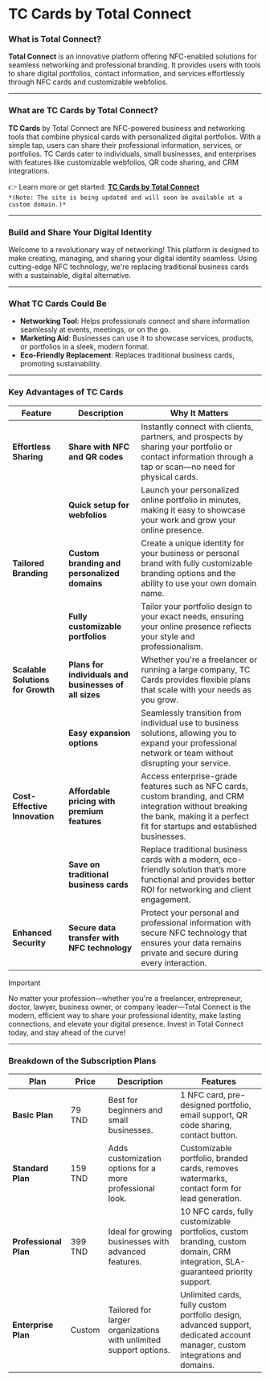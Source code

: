 # TC Cards by Total Connect

### **What is Total Connect?**  
**Total Connect** is an innovative platform offering NFC-enabled solutions for seamless networking and professional branding. It provides users with tools to share digital portfolios, contact information, and services effortlessly through NFC cards and customizable webfolios.

---

### **What are TC Cards by Total Connect?**  
**TC Cards** by Total Connect are NFC-powered business and networking tools that combine physical cards with personalized digital portfolios. With a simple tap, users can share their professional information, services, or portfolios. TC Cards cater to individuals, small businesses, and enterprises with features like customizable webfolios, QR code sharing, and CRM integrations.  

👉 Learn more or get started: [**TC Cards by Total Connect**](https://tc-card.github.io/Main/)  
`*(Note: The site is being updated and will soon be available at a custom domain.)*`

---

### **Build and Share Your Digital Identity**  
Welcome to a revolutionary way of networking! This platform is designed to make creating, managing, and sharing your digital identity seamless. Using cutting-edge NFC technology, we're replacing traditional business cards with a sustainable, digital alternative.

---

### **What TC Cards Could Be**

- **Networking Tool**: Helps professionals connect and share information seamlessly at events, meetings, or on the go.
- **Marketing Aid**: Businesses can use it to showcase services, products, or portfolios in a sleek, modern format.
- **Eco-Friendly Replacement**: Replaces traditional business cards, promoting sustainability.

---

### **Key Advantages of TC Cards**

| **Feature**                        | **Description**                                                                                                                                                        | **Why It Matters**                                                                                                                                                                   |
|------------------------------------|------------------------------------------------------------------------------------------------------------------------------------------------------------------------|------------------------------------------------------------------------------------------------------------------------------------------------------------------------------------------|
| **Effortless Sharing**             | **Share with NFC and QR codes**                                                                                                                                        | Instantly connect with clients, partners, and prospects by sharing your portfolio or contact information through a tap or scan—no need for physical cards.                             |
|                                    | **Quick setup for webfolios**                                                                                                                                           | Launch your personalized online portfolio in minutes, making it easy to showcase your work and grow your online presence.                                                                  |
| **Tailored Branding**              | **Custom branding and personalized domains**                                                                                                                           | Create a unique identity for your business or personal brand with fully customizable branding options and the ability to use your own domain name.                                        |
|                                    | **Fully customizable portfolios**                                                                                                                                       | Tailor your portfolio design to your exact needs, ensuring your online presence reflects your style and professionalism.                                                                  |
| **Scalable Solutions for Growth**  | **Plans for individuals and businesses of all sizes**                                                                                                                  | Whether you're a freelancer or running a large company, TC Cards provides flexible plans that scale with your needs as you grow.                                                           |
|                                    | **Easy expansion options**                                                                                                                                             | Seamlessly transition from individual use to business solutions, allowing you to expand your professional network or team without disrupting your service.                                |
| **Cost-Effective Innovation**      | **Affordable pricing with premium features**                                                                                                                           | Access enterprise-grade features such as NFC cards, custom branding, and CRM integration without breaking the bank, making it a perfect fit for startups and established businesses.    |
|                                    | **Save on traditional business cards**                                                                                                                                  | Replace traditional business cards with a modern, eco-friendly solution that’s more functional and provides better ROI for networking and client engagement.                             |
| **Enhanced Security**              | **Secure data transfer with NFC technology**                                                                                                                           | Protect your personal and professional information with secure NFC technology that ensures your data remains private and secure during every interaction.                                 |

> [!IMPORTANT]
> No matter your profession—whether you're a freelancer, entrepreneur, doctor, lawyer, business owner, or company leader—Total Connect is the modern, efficient way to share your professional identity, make lasting connections, and elevate your digital presence. Invest in Total Connect today, and stay ahead of the curve!

---

### **Breakdown of the Subscription Plans**

| **Plan**             | **Price**   | **Description**                                                                                                     | **Features**                                                                                                                                                                 |
|----------------------|-------------|---------------------------------------------------------------------------------------------------------------------|---------------------------------------------------------------------------------------------------------------------------------------------------------------------------|
| **Basic Plan**        | 79 TND      | Best for beginners and small businesses.                                                                            | 1 NFC card, pre-designed portfolio, email support, QR code sharing, contact button.                                                                                        |
| **Standard Plan**     | 159 TND     | Adds customization options for a more professional look.                                                            | Customizable portfolio, branded cards, removes watermarks, contact form for lead generation.                                                                               |
| **Professional Plan** | 399 TND     | Ideal for growing businesses with advanced features.                                                                | 10 NFC cards, fully customizable portfolios, custom branding, custom domain, CRM integration, SLA-guaranteed priority support.                                            |
| **Enterprise Plan**   | Custom      | Tailored for larger organizations with unlimited support options.                                                   | Unlimited cards, fully custom portfolio design, advanced support, dedicated account manager, custom integrations and domains.                                             |
